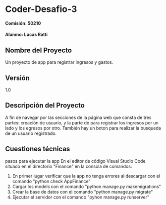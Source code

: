 # Coder-Desafio-3
#### Comisión: 50210
#### Alumno: Lucas Ratti

## Nombre del Proyecto
Un proyecto de app para registrar ingresos y gastos.
## Versión
1.0

## Descripción del Proyecto

A fin de navegar por las secciones de la página web que consta de tres partes:
creación de usuario, y la parte de para registrar los ingresos por un lado y los egresos por otro.
También hay un boton para realizar la busqueda de un usuario registrado.

## Cuestiones técnicas
pasos para ejecutar la app
En el editor de código Visual Studio Code situado en el directorio "Finance" en la consola de comandos:
1. En primer lugar verificar que la app no tenga errores al descargar con el comando "python check AppFinance"
2. Cargar los models con el comando "python manage.py makemigrations"
3. Crear la base de datos con el comando "python manage.py migrate"
4. Ejecutar el servidor con el comando "pyhon manage.py runserver"
